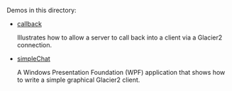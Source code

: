 Demos in this directory:

- [callback](./callback)

  Illustrates how to allow a server to call back into a client via a
  Glacier2 connection.

- [simpleChat](./simpleChat)

  A Windows Presentation Foundation (WPF) application that shows
  how to write a simple graphical Glacier2 client.
